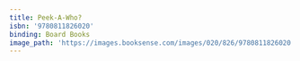 ```yaml
---
title: Peek-A-Who?
isbn: '9780811826020'
binding: Board Books
image_path: 'https://images.booksense.com/images/020/826/9780811826020.jpg'
---
```



